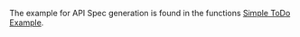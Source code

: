 The example for API Spec generation is found in the functions [Simple ToDo Example](/Azure%20Functions/Examples/Simple%20ToDo).
